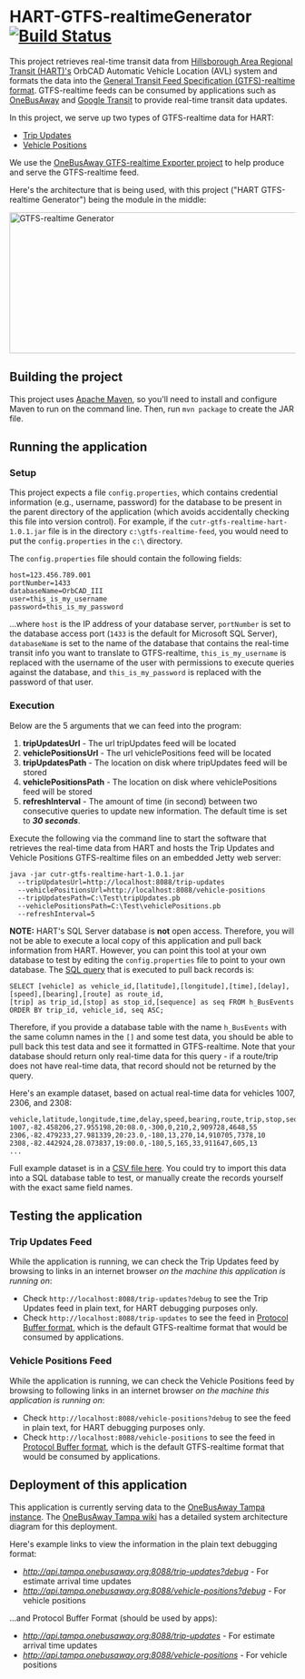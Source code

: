 # HART-GTFS-realtimeGenerator [![Build Status](https://travis-ci.org/CUTR-at-USF/HART-GTFS-realtimeGenerator.svg?branch=master)](https://travis-ci.org/CUTR-at-USF/HART-GTFS-realtimeGenerator)

This project retrieves real-time transit data from [Hillsborough Area Regional Transit (HART)'s](http://www.gohart.org/) OrbCAD Automatic Vehicle Location (AVL) system and formats the data into the [General Transit Feed Specification (GTFS)-realtime format](https://developers.google.com/transit/gtfs-realtime/).  GTFS-realtime feeds can be consumed by applications such as [OneBusAway](http://onebusaway.org/) and [Google Transit](http://www.google.com/transit) to provide real-time transit data updates.

In this project, we serve up two types of GTFS-realtime data for HART: 
* [Trip Updates](https://developers.google.com/transit/gtfs-realtime/trip-updates)
* [Vehicle Positions](https://developers.google.com/transit/gtfs-realtime/vehicle-positions)

We use the [OneBusAway GTFS-realtime Exporter project](https://github.com/OneBusAway/onebusaway-gtfs-realtime-exporter/wiki/) to help produce and serve the GTFS-realtime feed.

Here's the architecture that is being used, with this project ("HART GTFS-realtime Generator") being the module in the middle:

<img src="https://github.com/CUTR-at-USF/HART-GTFS-realtimeGenerator/wiki/HART_OrbCAD_GTFS-realtime_architecture.png" width="690" height="248" align=center title="GTFS-realtime Generator"/>

## Building the project

This project uses [Apache Maven](https://maven.apache.org/), so you'll need to install and configure Maven to run on the command line.  Then, run `mvn package` to create the JAR file.

## Running the application

### Setup
This project expects a file `config.properties`, which contains credential information (e.g., username, password) for the database to be present in the parent directory of the application (which avoids accidentally checking this file into version control).  For example, if the `cutr-gtfs-realtime-hart-1.0.1.jar` file is in the directory `c:\gtfs-realtime-feed`, you would need to put the `config.properties` in the `c:\` directory.

The `config.properties` file should contain the following fields:
~~~
host=123.456.789.001
portNumber=1433
databaseName=OrbCAD_III
user=this_is_my_username
password=this_is_my_password
~~~

...where `host` is the IP address of your database server, `portNumber` is set to the database access port (`1433` is the default for Microsoft SQL Server), `databaseName` is set to the name of the database that contains the real-time transit info you want to translate to GTFS-realtime, `this_is_my_username` is replaced with the username of the user with permissions to execute queries against the database, and `this_is_my_password` is replaced with the password of that user.


### Execution

Below are the 5 arguments that we can feed into the program:

1. **tripUpdatesUrl** - The url tripUpdates feed will be located
2. **vehiclePositionsUrl** - The url vehiclePositions feed will be located 
3. **tripUpdatesPath** - The location on disk where tripUpdates feed will be stored
4. **vehiclePositionsPath** - The location on disk where vehiclePositions feed will be stored
5. **refreshInterval** - The amount of time (in second) between two consecutive queries to update new information. The default time is set to **_30 seconds_**. 

Execute the following via the command line to start the software that retrieves the real-time data from HART and hosts the Trip Updates and Vehicle Positions GTFS-realtime files on an embedded Jetty web server:

    java -jar cutr-gtfs-realtime-hart-1.0.1.jar 
      --tripUpdatesUrl=http://localhost:8088/trip-updates  
      --vehiclePositionsUrl=http://localhost:8088/vehicle-positions 
      --tripUpdatesPath=C:\Test\tripUpdates.pb 
      --vehiclePositionsPath=C:\Test\vehiclePositions.pb 
      --refreshInterval=5

**NOTE:** HART's SQL Server database is **not** open access.  Therefore, you will not be able to execute a local copy of this application and pull back information from HART.  However, you can point this tool at your own database to test by editing the `config.properties` file to point to your own database.  The [SQL query](https://github.com/CUTR-at-USF/HART-GTFS-realtimeGenerator/blob/master/src/main/java/edu/usf/cutr/realtime/hart/sql/RetrieveTransitDataV2.java#L40) that is executed to pull back records is:

~~~
SELECT [vehicle] as vehicle_id,[latitude],[longitude],[time],[delay],[speed],[bearing],[route] as route_id,
[trip] as trip_id,[stop] as stop_id,[sequence] as seq FROM h_BusEvents ORDER BY trip_id, vehicle_id, seq ASC;
~~~

Therefore, if you provide a database table with the name `h_BusEvents` with the same column names in the `[]` and some test data, you should be able to pull back this test data and see it formatted in GTFS-realtime.  Note that your database should return only real-time data for this query - if a route/trip does not have real-time data, that record should not be returned by the query.

Here's an example dataset, based on actual real-time data for vehicles 1007, 2306, and 2308:

~~~
vehicle,latitude,longitude,time,delay,speed,bearing,route,trip,stop,sequence
1007,-82.458206,27.955198,20:08.0,-300,0,210,2,909728,4648,55
2306,-82.479233,27.981339,20:23.0,-180,13,270,14,910705,7378,10
2308,-82.442924,28.073837,19:00.0,-180,5,165,33,911647,605,13
...
~~~

Full example dataset is in a [CSV file here](https://drive.google.com/file/d/0B8oU647elPShLTdQTF9xV2tkYUE/edit?usp=sharing).  You could try to import this data into a SQL database table to test, or manually create the records yourself with the exact same field names.

## Testing the application

### Trip Updates Feed
While the application is running, we can check the Trip Updates feed by browsing to links in an internet browser *on the machine this application is running on*:
* Check `http://localhost:8088/trip-updates?debug` to see the Trip Updates feed in plain text, for HART debugging purposes only.
* Check `http://localhost:8088/trip-updates` to see the feed in [Protocol Buffer format](https://developers.google.com/protocol-buffers/), which is the default GTFS-realtime format that would be consumed by applications.
 
### Vehicle Positions Feed
While the application is running, we can check the Vehicle Positions feed by browsing to following links in an internet browser *on the machine this application is running on*:
* Check `http://localhost:8088/vehicle-positions?debug` to see the feed in plain text, for HART debugging purposes only.
* Check `http://localhost:8088/vehicle-positions` to see the feed in [Protocol Buffer format](https://developers.google.com/protocol-buffers/), which is the default GTFS-realtime format that would be consumed by applications.



## Deployment of this application

This application is currently serving data to the [OneBusAway Tampa instance](http://tampa.onebusaway.org).  The [OneBusAway Tampa wiki](https://github.com/Hillsborough-Transit-Authority/onebusaway-application-modules/wiki) has a detailed system architecture diagram for this deployment.

Here's example links to view the information in the plain text debugging format:

* *http://api.tampa.onebusaway.org:8088/trip-updates?debug* - For estimate arrival time updates
* *http://api.tampa.onebusaway.org:8088/vehicle-positions?debug* - For vehicle positions

...and Protocol Buffer Format (should be used by apps):

* *http://api.tampa.onebusaway.org:8088/trip-updates* - For estimate arrival time updates
* *http://api.tampa.onebusaway.org:8088/vehicle-positions* - For vehicle positions